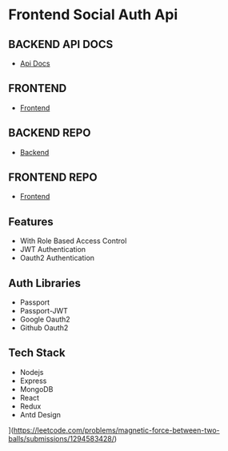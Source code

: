 # Frontend Social Auth Api


## BACKEND API DOCS
* [Api Docs](https://social-auth-role-based.onrender.com/docs)


## FRONTEND
* [Frontend](https://client-social-auth-role-based.vercel.app/)

## BACKEND REPO
* [Backend](https://github.com/Vivek1898/social-auth-role-based)

## FRONTEND REPO
* [Frontend](https://github.com/Vivek1898/client-social-auth-role-based)






## Features
* With Role Based Access Control
* JWT Authentication
* Oauth2 Authentication

## Auth Libraries
* Passport
* Passport-JWT
* Google Oauth2
* Github Oauth2

## Tech Stack
* Nodejs
* Express
* MongoDB
* React
* Redux
* Antd Design




](https://leetcode.com/problems/magnetic-force-between-two-balls/submissions/1294583428/)
